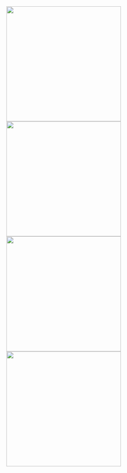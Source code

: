 <img src="https://raw.githubusercontent.com/brothers-js/react-native-ui-kit-demo/master/screesnopshot/button.png" width="300">

<img src="https://raw.githubusercontent.com/brothers-js/react-native-ui-kit-demo/master/screesnopshot/tabbar.png" width="300">

<img src="https://raw.githubusercontent.com/brothers-js/react-native-ui-kit-demo/master/screesnopshot/scrollview.png" width="300">

<img src="https://raw.githubusercontent.com/brothers-js/react-native-ui-kit-demo/master/screesnopshot/form.png" width="300">
